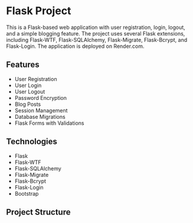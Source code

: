 # Flask Project

This is a Flask-based web application with user registration, login, logout, and a simple blogging feature. The project uses several Flask extensions, including Flask-WTF, Flask-SQLAlchemy, Flask-Migrate, Flask-Bcrypt, and Flask-Login. The application is deployed on Render.com.

## Features

- User Registration
- User Login
- User Logout
- Password Encryption
- Blog Posts
- Session Management
- Database Migrations
- Flask Forms with Validations

## Technologies

- Flask
- Flask-WTF
- Flask-SQLAlchemy
- Flask-Migrate
- Flask-Bcrypt
- Flask-Login
- Bootstrap

## Project Structure


